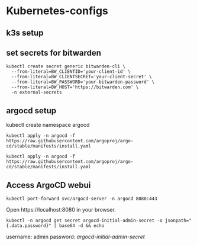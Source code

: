 # Kubernetes-configs

## k3s setup

## set secrets for bitwarden

```
kubectl create secret generic bitwarden-cli \
  --from-literal=BW_CLIENTID='your-client-id' \
  --from-literal=BW_CLIENTSECRET='your-client-secret' \
  --from-literal=BW_PASSWORD='your-bitwarden-password' \
  --from-literal=BW_HOST='https://bitwarden.com' \
  -n external-secrets
```

## argocd setup

kubectl create namespace argocd

```
kubectl apply -n argocd -f https://raw.githubusercontent.com/argoproj/argo-cd/stable/manifests/install.yaml
```
```
kubectl apply -n argocd -f https://raw.githubusercontent.com/argoproj/argo-cd/stable/manifests/install.yaml
```

## Access ArgoCD webui
```
kubectl port-forward svc/argocd-server -n argocd 8080:443
```

Open https://localhost:8080 in your browser.

```
kubectl -n argocd get secret argocd-initial-admin-secret -o jsonpath="{.data.password}" | base64 -d && echo
```

username: admin
password: *argocd-initial-admin-secret*

